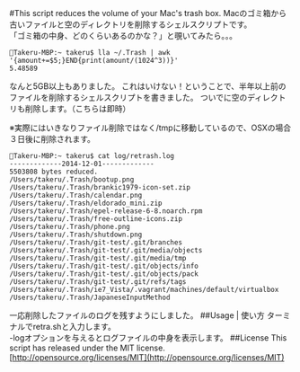 #This script reduces the volume of your Mac's trash box. 
Macのゴミ箱から古いファイルと空のディレクトリを削除するシェルスクリプトです。  
「ゴミ箱の中身、どのくらいあるのかな？」と覗いてみたら。。。

```
Takeru-MBP:~ takeru$ lla ~/.Trash | awk '{amount+=$5;}END{print(amount/(1024^3))}'
5.48589
```

なんと5GB以上もありました。
これはいけない！ということで、半年以上前のファイルを削除するシェルスクリプトを書きました。
ついでに空のディレクトリも削除します。（こちらは即時）

※実際にはいきなりファイル削除ではなく/tmpに移動しているので、OSXの場合３日後に削除されます。

```
Takeru-MBP:~ takeru$ cat log/retrash.log
-------------2014-12-01-------------
5503808 bytes reduced.
/Users/takeru/.Trash/bootup.png
/Users/takeru/.Trash/brankic1979-icon-set.zip
/Users/takeru/.Trash/calendar.png
/Users/takeru/.Trash/eldorado_mini.zip
/Users/takeru/.Trash/epel-release-6-8.noarch.rpm
/Users/takeru/.Trash/free-outline-icons.zip
/Users/takeru/.Trash/phone.png
/Users/takeru/.Trash/shutdown.png
/Users/takeru/.Trash/git-test/.git/branches
/Users/takeru/.Trash/git-test/.git/media/objects
/Users/takeru/.Trash/git-test/.git/media/tmp
/Users/takeru/.Trash/git-test/.git/objects/info
/Users/takeru/.Trash/git-test/.git/objects/pack
/Users/takeru/.Trash/git-test/.git/refs/tags
/Users/takeru/.Trash/ie7_Vista/.vagrant/machines/default/virtualbox
/Users/takeru/.Trash/JapaneseInputMethod
```

一応削除したファイルのログを残すようにしました。
##Usage | 使い方
ターミナルでretra.shと入力します。  
-logオプションを与えるとログファイルの中身を表示します。
##License
This script has released under the MIT license.  
[http://opensource.org/licenses/MIT](http://opensource.org/licenses/MIT)
